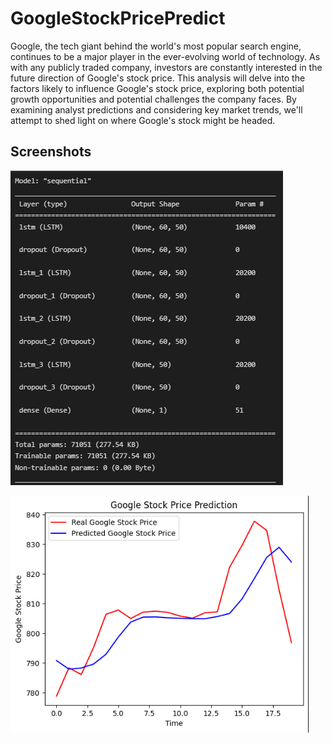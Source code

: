# GoogleStockPricePredict
Google, the tech giant behind the world's most popular search engine, continues to be a major player in the ever-evolving world of technology. As with any publicly traded company, investors are constantly interested in the future direction of Google's stock price. This analysis will delve into the factors likely to influence Google's stock price, exploring both potential growth opportunities and potential challenges the company faces. By examining analyst predictions and considering key market trends, we'll attempt to shed light on where Google's stock might be headed.


## Screenshots
![Output1](https://github.com/DeepikaDhanaraj/GoogleStockPricePredict/blob/main/Output/Screenshot%202024-04-05%20190348.png)

![Output2](https://github.com/DeepikaDhanaraj/GoogleStockPricePredict/blob/main/Output/Screenshot%202024-04-05%20190407.png)
